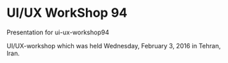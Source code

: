 # UI/UX WorkShop 94
Presentation for ui-ux-workshop94

UI/UX-workshop which was held Wednesday, February 3, 2016 in Tehran, Iran.